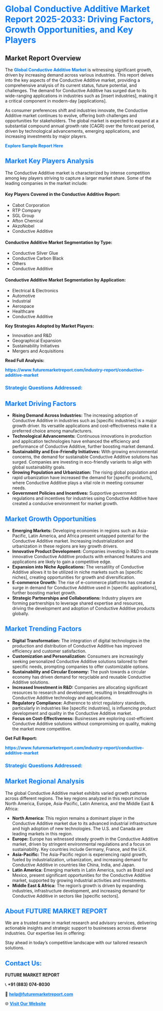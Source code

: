 <h1 style="color: #007BFF;">Global Conductive Additive Market Report 2025-2033: Driving Factors, Growth Opportunities, and Key Players</h1>

<section id="overview">
<h2>Market Report Overview</h2>
<p>The <a href="https://www.futuremarketreport.com/industry-report/conductive-additive-market" style="color: #007BFF; text-decoration: none;"><strong>Global Conductive Additive Market</strong></a> is witnessing significant growth, driven by increasing demand across various industries. This report delves into the key aspects of the Conductive Additive market, providing a comprehensive analysis of its current status, future potential, and challenges. The demand for Conductive Additive has surged due to its wide-ranging applications in industries such as [insert industries], making it a critical component in modern-day [applications].</p>
<p>As consumer preferences shift and industries innovate, the Conductive Additive market continues to evolve, offering both challenges and opportunities for stakeholders. The global market is expected to expand at a substantial compound annual growth rate (CAGR) over the forecast period, driven by technological advancements, emerging applications, and increasing investments by major players.</p>
</section>

<section id="overview">
<p><a href="https://www.futuremarketreport.com/request-sample/reportId=96921" style="color: #007BFF; text-decoration: none;"><strong>Explore Sample Report Here</strong></a></p>
</section>

<section id="key-players">
<h2 style="color: #007BFF;">Market Key Players Analysis</h2>
<p>The Conductive Additive market is characterized by intense competition among key players striving to capture a larger market share. Some of the leading companies in the market include:</p>
<h4>Key Players Covered in the Conductive Additive Report:</h4>
<ul><li>Cabot Corporation</li><li>RTP Company</li><li>SGL Group</li><li>Afton Chemical</li><li>AkzoNobel</li><li>Conductive Additive</li></ul>
<h4>Conductive Additive Market Segmentation by Type:</h4>
<ul><li>Conductive Silver Glue</li><li>Conductive Carbon Black</li><li>Others</li><li>Conductive Additive</li></ul>

<h4>Conductive Additive Market Segmentation by Application:</h4>
<ul><li>Electrical &amp; Electronics</li><li>Automotive</li><li>Industrial</li><li>Aerospace</li><li>Healthcare</li><li>Conductive Additive</li></ul>
<p><strong>Key Strategies Adopted by Market Players:</strong></p>
<ul>
<li>Innovation and R&D</li>
<li>Geographical Expansion</li>
<li>Sustainability Initiatives</li>
<li>Mergers and Acquisitions</li>
</ul>
</section>

<section>
<p><strong>Read Full Analysis: </strong></p><a href="https://www.futuremarketreport.com/industry-report/conductive-additive-market" style="color: #007BFF; text-decoration: none;"><strong>https://www.futuremarketreport.com/industry-report/conductive-additive-market</strong></a>
<h3 style="color: #007BFF;">Strategic Questions Addressed:</h3>
</section>

<section id="driving-factors">
<h2 style="color: #007BFF;">Market Driving Factors</h2>
<ul>
<li><strong>Rising Demand Across Industries:</strong> The increasing adoption of Conductive Additive in industries such as [specific industries] is a major growth driver. Its versatile applications and cost-effectiveness make it a preferred choice among manufacturers.</li>
<li><strong>Technological Advancements:</strong> Continuous innovations in production and application technologies have enhanced the efficiency and performance of Conductive Additive, further boosting market demand.</li>
<li><strong>Sustainability and Eco-Friendly Initiatives:</strong> With growing environmental concerns, the demand for sustainable Conductive Additive solutions has surged. Companies are investing in eco-friendly variants to align with global sustainability goals.</li>
<li><strong>Growing Population and Urbanization:</strong> The rising global population and rapid urbanization have increased the demand for [specific products], where Conductive Additive plays a vital role in meeting consumer needs.</li>
<li><strong>Government Policies and Incentives:</strong> Supportive government regulations and incentives for industries using Conductive Additive have created a conducive environment for market growth.</li>
</ul>
</section>

<section id="growth-opportunities">
<h2 style="color: #007BFF;">Market Growth Opportunities</h2>
<ul>
<li><strong>Emerging Markets:</strong> Developing economies in regions such as Asia-Pacific, Latin America, and Africa present untapped potential for the Conductive Additive market. Increasing industrialization and urbanization in these regions are key growth drivers.</li>
<li><strong>Innovative Product Development:</strong> Companies investing in R&D to create innovative Conductive Additive products with enhanced features and applications are likely to gain a competitive edge.</li>
<li><strong>Expansion into Niche Applications:</strong> The versatility of Conductive Additive allows it to be utilized in niche markets such as [specific niches], creating opportunities for growth and diversification.</li>
<li><strong>E-commerce Growth:</strong> The rise of e-commerce platforms has created a surge in demand for Conductive Additive used in [specific applications], further boosting market growth.</li>
<li><strong>Strategic Partnerships and Collaborations:</strong> Industry players are forming partnerships to leverage shared expertise and resources, driving the development and adoption of Conductive Additive products globally.</li>
</ul>
</section>

<section id="trending-factors">
<h2 style="color: #007BFF;">Market Trending Factors</h2>
<ul>
<li><strong>Digital Transformation:</strong> The integration of digital technologies in the production and distribution of Conductive Additive has improved efficiency and customer satisfaction.</li>
<li><strong>Customization and Personalization:</strong> Consumers are increasingly seeking personalized Conductive Additive solutions tailored to their specific needs, prompting companies to offer customizable options.</li>
<li><strong>Sustainability and Circular Economy:</strong> The push towards a circular economy has driven demand for recyclable and reusable Conductive Additive solutions.</li>
<li><strong>Increased Investment in R&D:</strong> Companies are allocating significant resources to research and development, resulting in breakthroughs in Conductive Additive technology and applications.</li>
<li><strong>Regulatory Compliance:</strong> Adherence to strict regulatory standards, particularly in industries like [specific industries], is influencing product development and quality in the Conductive Additive market.</li>
<li><strong>Focus on Cost-Effectiveness:</strong> Businesses are exploring cost-efficient Conductive Additive solutions without compromising on quality, making the market more competitive.</li>
</ul>
</section>

<section>
<p><strong>Get Full Report: </strong></p><a href="https://www.futuremarketreport.com/industry-report/conductive-additive-market" style="color: #007BFF; text-decoration: none;"><strong>https://www.futuremarketreport.com/industry-report/conductive-additive-market</strong></a>
<h3 style="color: #007BFF;">Strategic Questions Addressed:</h3>
</section>


<section id="regional-analysis">
<h2 style="color: #007BFF;">Market Regional Analysis</h2>
<p>The global Conductive Additive market exhibits varied growth patterns across different regions. The key regions analyzed in this report include North America, Europe, Asia-Pacific, Latin America, and the Middle East & Africa:</p>
<ul>
<li><strong>North America:</strong> This region remains a dominant player in the Conductive Additive market due to its advanced industrial infrastructure and high adoption of new technologies. The U.S. and Canada are leading markets in this region.</li>
<li><strong>Europe:</strong> Europe has witnessed steady growth in the Conductive Additive market, driven by stringent environmental regulations and a focus on sustainability. Key countries include Germany, France, and the U.K.</li>
<li><strong>Asia-Pacific:</strong> The Asia-Pacific region is experiencing rapid growth, fueled by industrialization, urbanization, and increasing demand for Conductive Additive in countries like China, India, and Japan.</li>
<li><strong>Latin America:</strong> Emerging markets in Latin America, such as Brazil and Mexico, present significant opportunities for the Conductive Additive market, supported by growing industrial activities and investments.</li>
<li><strong>Middle East & Africa:</strong> The region’s growth is driven by expanding industries, infrastructure development, and increasing demand for Conductive Additive in sectors like [specific sectors].</li>
</ul>
</section>

<footer>
<h2 style="color: #007BFF;">About FUTURE MARKET REPORT</h2>
<p>We are a trusted name in market research and advisory services, delivering actionable insights and strategic support to businesses across diverse industries. Our expertise lies in offering:</p>

<p>Stay ahead in today’s competitive landscape with our tailored research solutions.</p>

<h2 style="color: #007BFF;">Contact Us:</h2>
<p><strong>FUTURE MARKET REPORT</strong></p>
<p>📞 <strong>+91 (883) 074-8030</strong></p>
<p>📧 <strong><a href="mailto:help@futuremarketreport.com" style="color: #007BFF;">help@futuremarketreport.com</a></strong></p>
<p>🌐 <strong><a href="https://www.futuremarketreport.com/" style="color: #007BFF;">Visit Our Website</a></strong></p>
</footer>
